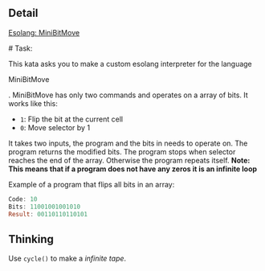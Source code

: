 ## Detail

[Esolang: MiniBitMove](https://www.codewars.com/kata/587c0138110b20624e000253)

\# Task:

This kata asks you to make a custom esolang interpreter for the language 

MiniBitMove

. MiniBitMove has only two commands and operates on a array of bits. It works like this:

- `1`: Flip the bit at the current cell
- `0`: Move selector by 1

It takes two inputs, the program and the bits in needs to operate on. The program returns the modified bits. The program stops when selector reaches the end of the array. Otherwise the program repeats itself. **Note: This means that if a program does not have any zeros it is an infinite loop**

Example of a program that flips all bits in an array:

```rust
Code: 10
Bits: 11001001001010
Result: 00110110110101
```
## Thinking

Use `cycle()` to make a *infinite tape*.